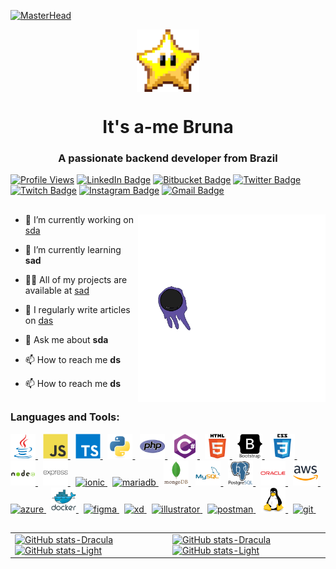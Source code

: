 [![MasterHead](https://i.imgur.com/v07PFOG.jpg)](https://i.imgur.com/v07PFOG.jpg)
<p align="center">
  <img width="100px" src="https://raw.githubusercontent.com/nyrvlivy/nyrvlivy/master/star.gif" align="center" alt="GitHub Readme Stats" />
  <h1 align="center">It's a-me Bruna</h1>
</p>
<h3 align="center">A passionate backend developer from Brazil</h3>


  [![Profile Views](https://komarev.com/ghpvc/?username=nyrvlivy&label=Profile%20views&color=0e75b6&style=for-the-badge)](https://komarev.com/ghpvc/?sername=nyrvlivy&label=Profile%20views&color=0e75b6&style=for-the-badge)
  [![LinkedIn Badge](https://img.shields.io/badge/-LinkedIn-%230077B5?style=for-the-badge&logo=linkedin&logoColor=white)](https://www.linkedin.com/in/brunamassi/)
  [![Bitbucket Badge](https://img.shields.io/badge/Bitbucket-%232580F7?style=for-the-badge&logo=bitbucket&logoColor=white)](https://bitbucket.org/nyrvlivy)
  [![Twitter Badge](https://img.shields.io/badge/Twitter-1DA1F2?style=for-the-badge&logo=twitter&logoColor=white)](https://twitter.com/nyrvlivy)
  [![Twitch Badge](https://img.shields.io/badge/Twitch-9146FF?style=for-the-badge&logo=twitch&logoColor=white)](https://www.twitch.tv/nyrvlivy)
  [![Instagram Badge](https://img.shields.io/badge/-Instagram-%23ED1A79?style=for-the-badge&logo=instagram&logoColor=white)](https://instagram.com/nyrvlivy)
  [![Gmail Badge](https://img.shields.io/badge/-Gmail-%23EA4335?style=for-the-badge&logo=gmail&logoColor=white)](mailto:lulii0258@gmail.com)
##

<img align="right" alt="Coding" width="300" src="https://raw.githubusercontent.com/nyrvlivy/nyrvlivy/master/5RTG.gif">

- 🔭 I’m currently working on [sda](sda)

- 🌱 I’m currently learning **sad**

- 👨‍💻 All of my projects are available at [sad](sad)

- 📝 I regularly write articles on [das](das)

- 💬 Ask me about **sda**

- 📫 How to reach me **ds**

- 📫 How to reach me **ds**

##

<h3 align="left">Languages and Tools:</h3>
<!-- Programming Languages -->
<p align="left">
    <a href="https://www.java.com" target="_blank" rel="noreferrer">
        <img src="https://raw.githubusercontent.com/devicons/devicon/master/icons/java/java-original.svg" alt="java" width="40" height="40"/>
    </a>&nbsp
    <a href="https://developer.mozilla.org/en-US/docs/Web/JavaScript" target="_blank" rel="noreferrer">
        <img src="https://raw.githubusercontent.com/devicons/devicon/master/icons/javascript/javascript-original.svg" alt="javascript" width="40" height="40"/>
    </a>&nbsp
    <a href="https://www.typescriptlang.org/" target="_blank" rel="noreferrer">
        <img src="https://raw.githubusercontent.com/devicons/devicon/master/icons/typescript/typescript-original.svg" alt="typescript" width="40" height="40"/>
    </a>&nbsp
    <a href="https://www.python.org" target="_blank" rel="noreferrer">
        <img src="https://raw.githubusercontent.com/devicons/devicon/master/icons/python/python-original.svg" alt="python" width="40" height="40"/>
    </a>&nbsp
    <a href="https://www.php.net" target="_blank" rel="noreferrer">
        <img src="https://raw.githubusercontent.com/devicons/devicon/master/icons/php/php-original.svg" alt="php" width="40" height="40"/>
    </a>&nbsp
    <a href="https://www.w3schools.com/cs/" target="_blank" rel="noreferrer">
        <img src="https://raw.githubusercontent.com/devicons/devicon/master/icons/csharp/csharp-original.svg" alt="csharp" width="40" height="40"/>
    </a>&nbsp
<!-- Frontend Development -->
    <a href="https://developer.mozilla.org/en-US/docs/Web/HTML" target="_blank" rel="noreferrer">
        <img src="https://raw.githubusercontent.com/devicons/devicon/master/icons/html5/html5-original-wordmark.svg" alt="html5" width="40" height="40"/>
    </a>&nbsp
    <a href="https://getbootstrap.com" target="_blank" rel="noreferrer">
        <img src="https://raw.githubusercontent.com/devicons/devicon/master/icons/bootstrap/bootstrap-plain-wordmark.svg" alt="bootstrap" width="40" height="40"/>
    </a>&nbsp
    <a href="https://www.w3schools.com/css/" target="_blank" rel="noreferrer">
        <img src="https://raw.githubusercontent.com/devicons/devicon/master/icons/css3/css3-original-wordmark.svg" alt="css3" width="40" height="40"/>
    </a>&nbsp
<!-- Backend Development -->
    <a href="https://nodejs.org" target="_blank" rel="noreferrer">
        <img src="https://raw.githubusercontent.com/devicons/devicon/master/icons/nodejs/nodejs-original-wordmark.svg" alt="nodejs" width="40" height="40"/>
    </a>&nbsp
    <a href="https://expressjs.com" target="_blank" rel="noreferrer">
        <img src="https://raw.githubusercontent.com/devicons/devicon/master/icons/express/express-original-wordmark.svg" alt="express" width="40" height="40"/>
    </a>&nbsp
<!-- Mobile App Development -->
    <a href="https://ionicframework.com" target="_blank" rel="noreferrer">
        <img src="https://upload.wikimedia.org/wikipedia/commons/d/d1/Ionic_Logo.svg" alt="ionic" width="40" height="40"/>
    </a>&nbsp
<!-- Database -->
    <a href="https://mariadb.org/" target="_blank" rel="noreferrer">
        <img src="https://www.vectorlogo.zone/logos/mariadb/mariadb-icon.svg" alt="mariadb" width="40" height="40"/>
    </a>&nbsp
    <a href="https://www.mongodb.com/" target="_blank" rel="noreferrer">
        <img src="https://raw.githubusercontent.com/devicons/devicon/master/icons/mongodb/mongodb-original-wordmark.svg" alt="mongodb" width="40" height="40"/>
    </a>&nbsp
    <a href="https://www.mysql.com/" target="_blank" rel="noreferrer">
        <img src="https://raw.githubusercontent.com/devicons/devicon/master/icons/mysql/mysql-original-wordmark.svg" alt="mysql" width="40" height="40"/>
    </a>&nbsp
    <a href="https://www.postgresql.org" target="_blank" rel="noreferrer">
        <img src="https://raw.githubusercontent.com/devicons/devicon/master/icons/postgresql/postgresql-original-wordmark.svg" alt="postgresql" width="40" height="40"/>
    </a>&nbsp
    <a href="https://www.oracle.com/" target="_blank" rel="noreferrer">
        <img src="https://raw.githubusercontent.com/devicons/devicon/master/icons/oracle/oracle-original.svg" alt="oracle" width="40" height="40"/>
    </a>&nbsp
<!-- Devops -->
    <a href="https://aws.amazon.com" target="_blank" rel="noreferrer">
        <img src="https://raw.githubusercontent.com/devicons/devicon/master/icons/amazonwebservices/amazonwebservices-original-wordmark.svg" alt="aws" width="40" height="40"/>
    </a>&nbsp
    <a href="https://azure.microsoft.com/en-in/" target="_blank" rel="noreferrer">
        <img src="https://www.vectorlogo.zone/logos/microsoft_azure/microsoft_azure-icon.svg" alt="azure" width="40" height="40"/>
    </a>&nbsp
    <a href="https://www.docker.com/" target="_blank" rel="noreferrer">
        <img src="https://raw.githubusercontent.com/devicons/devicon/master/icons/docker/docker-original-wordmark.svg" alt="docker" width="40" height="40"/>
    </a>&nbsp
<!-- Software -->
    <a href="https://www.figma.com/" target="_blank" rel="noreferrer">
        <img src="https://www.vectorlogo.zone/logos/figma/figma-icon.svg" alt="figma" width="40" height="40"/>
    </a>&nbsp
    <a href="https://www.adobe.com/products/xd.html" target="_blank" rel="noreferrer">
        <img src="https://cdn.worldvectorlogo.com/logos/adobe-xd.svg" alt="xd" width="40" height="40"/>
    </a>&nbsp
    <a href="https://www.adobe.com/in/products/illustrator.html" target="_blank" rel="noreferrer">
        <img src="https://www.vectorlogo.zone/logos/adobe_illustrator/adobe_illustrator-icon.svg" alt="illustrator" width="40" height="40"/>
    </a>&nbsp
    <a href="https://postman.com" target="_blank" rel="noreferrer">
        <img src="https://www.vectorlogo.zone/logos/getpostman/getpostman-icon.svg" alt="postman" width="40" height="40"/>
    </a>&nbsp
<!-- Sistema -->
    <a href="https://www.linux.org/" target="_blank" rel="noreferrer">
        <img src="https://raw.githubusercontent.com/devicons/devicon/master/icons/linux/linux-original.svg" alt="linux" width="40" height="40"/>
    </a>&nbsp
    <a href="https://git-scm.com/" target="_blank" rel="noreferrer">
        <img src="https://www.vectorlogo.zone/logos/git-scm/git-scm-icon.svg" alt="git" width="40" height="40"/>
    </a>&nbsp
</p>

##

<table align="center">
  <tr>
    <td>
      <a href="https://github.com/nyrvlivy/github-readme-stats#gh-dark-mode-only">
        <img src="https://github-readme-stats.vercel.app/api?username=nyrvlivy&show_icons=true&theme=dracula#gh-dark-mode-only" alt="GitHub stats-Dracula" />
      </a>
      <a href="https://github.com/nyrvlivy/github-readme-stats#gh-light-mode-only">
        <img src="https://github-readme-stats.vercel.app/api?username=nyrvlivy&show_icons=true&theme=default#gh-light-mode-only" alt="GitHub stats-Light" />
      </a>
    </td>
    <td>
      <a href="https://github.com/nyrvlivy/github-readme-stats#gh-dark-mode-only">
        <img src="https://github-readme-stats.vercel.app/api/top-langs?username=nyrvlivy&show_icons=true&theme=dracula&layout=compact#gh-dark-mode-only" alt="GitHub stats-Dracula" />
      </a>
      <a href="https://github.com/nyrvlivy/github-readme-stats#gh-light-mode-only">
        <img src="https://github-readme-stats.vercel.app/api/top-langs?username=nyrvlivy&show_icons=true&theme=default&layout=compact#gh-light-mode-only" alt="GitHub stats-Light" />
      </a>
    </td>
  </tr>
</table>





